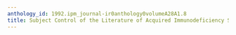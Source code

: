 ```yaml
---
anthology_id: 1992.ipm_journal-ir0anthology0volumeA28A1.8
title: Subject Control of the Literature of Acquired Immunodeficiency Syndrome (AIDS)
---
```


